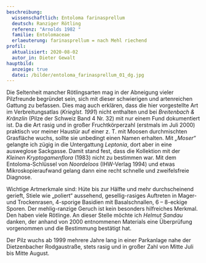 ```yaml
---
beschreibung:
  wissenschaftlich: Entoloma farinasprellum
  deutsch: Ranziger Rötling
  referenz: "Arnolds 1982 "
  familie: Entolomaceae
  erlaeuterung: farinasprellum = nach Mehl riechend
profil:
  aktualisiert: 2020-08-02
  autor_in: Dieter Gewalt
hauptbild:
  anzeige: true
  datei: /bilder/entoloma_farinasprellum_01_dg.jpg
---
```

Die Seltenheit mancher Rötlingsarten mag in der Abneigung vieler Pilzfreunde begründet sein, sich mit dieser schwierigen und artenreichen Gattung zu befassen. Dies mag auch erklären, dass die hier vorgestellte Art im Verbreitungsatlas (*Krieglst. 1991*) nicht enthalten und bei *Breitenbach & Kränzlin* (Pilze der Schweiz Band 4 Nr. 32) mit nur einem Fund dokumentiert ist. Da die Art rasig und in großer Fruchtkörperzahl (erstmals im Juli 2000) praktisch vor meiner Haustür auf einer z. T. mit Moosen durchmischten Grasfläche wuchs, sollte sie unbedingt einen Namen erhalten. Mit *„Moser“* gelangte ich zügig in die Untergattung *Leptonia*, dort aber in eine ausweglose Sackgasse. Damit stand fest, dass die Kollektion mit der *Kleinen Kryptogamenflora* (1983) nicht zu bestimmen war. Mit dem Entoloma-Schlüssel von *Noordeloos* (IHW-Verlag 1994) und etwas Mikroskopieraufwand gelang dann eine recht schnelle und zweifelsfreie Diagnose.

Wichtige Artmerkmale sind: Hüte bis zur Hälfte und mehr durchscheinend gerieft, Stiele wie „poliert“ aussehend, gesellig-rasiges Auftreten in Mager- und Trockenrasen, 4-sporige Basidien mit Basalschnallen, 6 – 8-eckige Sporen. Der mehlig-ranzige Geruch ist kein besonders hilfreiches Merkmal. Den haben viele Rötlinge. An dieser Stelle möchte ich *Helmut Sandau* danken, der anhand von 2000 entnommenen Materials eine Überprüfung vorgenommen und die Bestimmung bestätigt hat.

Der Pilz wuchs ab 1999 mehrere Jahre lang in einer Parkanlage nahe der Dietzenbacher Rodgaustraße, stets rasig und in großer Zahl von Mitte Juli bis Mitte August.